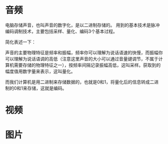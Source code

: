 # 音频
电脑存储声音，也叫声音的数字化，是以二进制存储的。
用到的基本技术是脉冲编码调制技术，主要包括采样、量化、编码3个基本过程。

简化表述一下：

声音的主要物理特征是频率和振幅，频率你可以理解为说话语速的快慢，而振幅你可以理解为说话语调的高低（注意这里声音的大小可以通过音量键调节，不属于计算机需要存储的物理特征之一），按频率间隔记录振幅高低，这叫采样。获取到的幅度值用数字量来表示，这叫量化。

而我们计算机是用二进制来存储数据的，也就是0和1，将量化后的信息转成二进制的0和1来存储，这就是编码。
# 视频

# 图片
